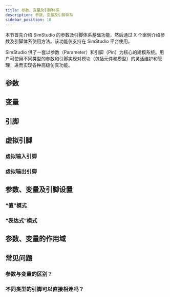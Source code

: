 ```yaml
---
title: 参数、变量及引脚体系
description: 参数、变量及引脚体系
sidebar_position: 10
---
```


本节首先介绍 SimStudio 的参数及引脚体系基础功能，然后通过 X 个案例介绍参数及引脚体系使用方法。该功能仅支持在 SimStudio 平台使用。

SimStudio 供了一套以参数（Parameter）和引脚（Pin）为核心的建模系统。用户可使用不同类型的参数和引脚实现对模块（包括元件和模型）的灵活维护和管理，进而实现各种高级仿真功能。

## 参数

## 变量

## 引脚

## 虚拟引脚

### 虚拟输入引脚

### 虚拟输出引脚

## 参数、变量及引脚设置

### “值”模式

### “表达式”模式

## 参数、变量的作用域

<!-- ## 案例

### 通过参数和全局变量对算例中引用的模块进行参数配置

### 通过线连接和信号名连接对算例中引用的模块进行引脚配置

### 虚拟引脚配置 -->

## 常见问题

### 参数与变量的区别？

### 不同类型的引脚可以直接相连吗？
